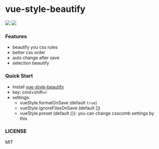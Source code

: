 # vue-style-beautify

[![](https://vsmarketplacebadge.apphb.com/version-short/xiguaxigua.vue-style-beautify.svg?style=flat-square)](https://marketplace.visualstudio.com/items?itemName=xiguaxigua.vue-style-beautify)
[![](https://vsmarketplacebadge.apphb.com/installs-short/xiguaxigua.vue-style-beautify.svg?style=flat-square)](https://marketplace.visualstudio.com/items?itemName=xiguaxigua.vue-style-beautify)

### Features

- beautify you css rules
- better css order
- auto change after save
- selection beautify

### Quick Start

- Install [vue-style-beautify](https://marketplace.visualstudio.com/items?itemName=xiguaxigua.vue-style-beautify)
- key: cmd+shift+i
- settings: 
  - vueStyle.formatOnSave (default `true`)
  - vueStyle.ignoreFilesOnSave (default [])
  - vueStyle.preset (default {}): you can change csscomb settings by this

### LICENSE

MIT

